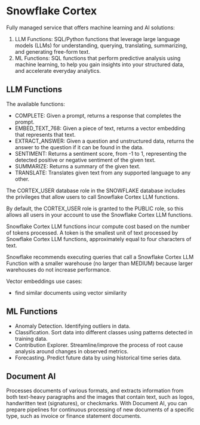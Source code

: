 # Snowflake Cortex
Fully managed service that offers machine learning and AI solutions:
1. LLM Functions: SQL/Python functions that leverage large language models (LLMs) for understanding, querying, translating, summarizing, and generating free-form text.
2. ML Functions: SQL functions that perform predictive analysis using machine learning, to help you gain insights into your structured data, and accelerate everyday analytics.

## LLM Functions
The available functions:
- COMPLETE: Given a prompt, returns a response that completes the prompt.
- EMBED_TEXT_768: Given a piece of text, returns a vector embedding that represents that text.
- EXTRACT_ANSWER: Given a question and unstructured data, returns the answer to the question if it can be found in the data.
- SENTIMENT: Returns a sentiment score, from -1 to 1, representing the detected positive or negative sentiment of the given text.
- SUMMARIZE: Returns a summary of the given text.
- TRANSLATE: Translates given text from any supported language to any other.

The CORTEX_USER database role in the SNOWFLAKE database includes the privileges that allow users to call Snowflake Cortex LLM functions. 

By default, the CORTEX_USER role is granted to the PUBLIC role, so this allows all users in your account to use the Snowflake Cortex LLM functions.

Snowflake Cortex LLM functions incur compute cost based on the number of tokens processed. A token is the smallest unit of text processed by Snowflake Cortex LLM functions, approximately equal to four characters of text. 

Snowflake recommends executing queries that call a Snowflake Cortex LLM Function with a smaller warehouse (no larger than MEDIUM) because larger warehouses do not increase performance.

Vector embeddings use cases:
- find similar documents using vector similarity

## ML Functions
- Anomaly Detection. Identifying outliers in data. 
- Classification. Sort data into different classes using patterns detected in training data.
- Contribution Explorer. Streamline/improve the process of root cause analysis around changes in observed metrics.
- Forecasting. Predict future data by using historical time series data.

## Document AI
Processes documents of various formats, and extracts information from both text-heavy paragraphs and the images that contain text, such as logos, handwritten text (signatures), or checkmarks. With Document AI, you can prepare pipelines for continuous processing of new documents of a specific type, such as invoice or finance statement documents.
